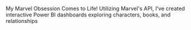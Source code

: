 My Marvel Obsession Comes to Life! 
Utilizing Marvel's API, I've created interactive Power BI dashboards exploring characters, books, and relationships
